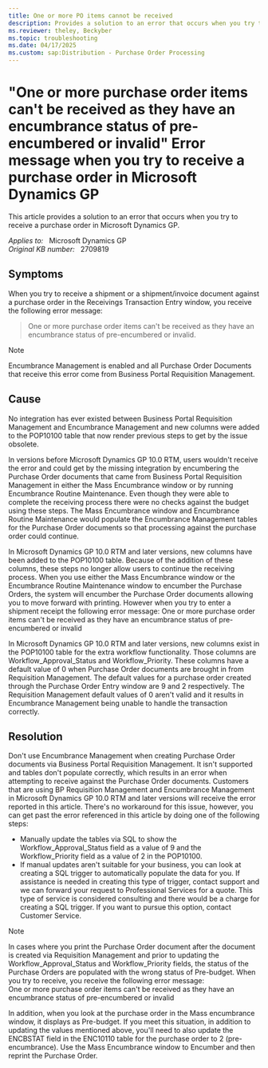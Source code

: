 ```yaml
---
title: One or more PO items cannot be received
description: Provides a solution to an error that occurs when you try to receive a purchase order in Microsoft Dynamics GP.
ms.reviewer: theley, Beckyber
ms.topic: troubleshooting
ms.date: 04/17/2025
ms.custom: sap:Distribution - Purchase Order Processing
---
```

# "One or more purchase order items can't be received as they have an encumbrance status of pre-encumbered or invalid" Error message when you try to receive a purchase order in Microsoft Dynamics GP

This article provides a solution to an error that occurs when you try to receive a purchase order in Microsoft Dynamics GP.

_Applies to:_ &nbsp; Microsoft Dynamics GP  
_Original KB number:_ &nbsp; 2709819

## Symptoms

When you try to receive a shipment or a shipment/invoice document against a purchase order in the Receivings Transaction Entry window, you receive the following error message:

> One or more purchase order items can't be received as they have an encumbrance status of pre-encumbered or invalid.

> [!NOTE]
> Encumbrance Management is enabled and all Purchase Order Documents that receive this error come from Business Portal Requisition Management.

## Cause

No integration has ever existed between Business Portal Requisition Management and Encumbrance Management and new columns were added to the POP10100 table that now render previous steps to get by the issue obsolete.

In versions before Microsoft Dynamics GP 10.0 RTM, users wouldn't receive the error and could get by the missing integration by encumbering the Purchase Order documents that came from Business Portal Requisition Management in either the Mass Encumbrance window or by running Encumbrance Routine Maintenance. Even though they were able to complete the receiving process there were no checks against the budget using these steps. The Mass Encumbrance window and Encumbrance Routine Maintenance would populate the Encumbrance Management tables for the Purchase Order documents so that processing against the purchase order could continue.

In Microsoft Dynamics GP 10.0 RTM and later versions, new columns have been added to the POP10100 table. Because of the addition of these columns, these steps no longer allow users to continue the receiving process. When you use either the Mass Encumbrance window or the Encumbrance Routine Maintenance window to encumber the Purchase Orders, the system will encumber the Purchase Order documents allowing you to move forward with printing. However when you try to enter a shipment receipt the following error message: One or more purchase order items can't be received as they have an encumbrance status of pre-encumbered or invalid

In Microsoft Dynamics GP 10.0 RTM and later versions, new columns exist in the POP10100 table for the extra workflow functionality. Those columns are Workflow_Approval_Status and Workflow_Priority. These columns have a default value of 0 when Purchase Order documents are brought in from Requisition Management. The default values for a purchase order created through the Purchase Order Entry window are 9 and 2 respectively. The Requisition Management default values of 0 aren't valid and it results in Encumbrance Management being unable to handle the transaction correctly.

## Resolution

Don't use Encumbrance Management when creating Purchase Order documents via Business Portal Requisition Management. It isn't supported and tables don't populate correctly, which results in an error when attempting to receive against the Purchase Order documents. Customers that are using BP Requisition Management and Encumbrance Management in Microsoft Dynamics GP 10.0 RTM and later versions will receive the error reported in this article. There's no workaround for this issue, however, you can get past the error referenced in this article by doing one of the following steps:

- Manually update the tables via SQL to show the Workflow_Approval_Status field as a value of 9 and the Workflow_Priority field as a value of 2 in the POP10100.
- If manual updates aren't suitable for your business, you can look at creating a SQL trigger to automatically populate the data for you. If assistance is needed in creating this type of trigger, contact support and we can forward your request to Professional Services for a quote. This type of service is considered consulting and there would be a charge for creating a SQL trigger. If you want to pursue this option, contact Customer Service.

> [!NOTE]
> In cases where you print the Purchase Order document after the document is created via Requisition Management and prior to updating the Workflow_Approval_Status and Workflow_Priority fields, the status of the Purchase Orders are populated with the wrong status of Pre-budget. When you try to receive, you receive the following error message:  
> One or more purchase order items can't be received as they have an encumbrance status of pre-encumbered or invalid

In addition, when you look at the purchase order in the Mass encumbrance window, it displays as Pre-budget. If you meet this situation, in addition to updating the values mentioned above, you'll need to also update the ENCBSTAT field in the ENC10110 table for the purchase order to 2 (pre-encumbrance). Use the Mass Encumbrance window to Encumber and then reprint the Purchase Order.
